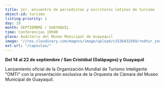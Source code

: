 ```yaml
---
title: 1er. encuentro de periodistas y escritores latinos de turismo
object-id: turismo
listing-priority: 1
day: 19
month: SEPTIEMBRE / GUAYAQUIL
time: Conferencias 19h00
place: Auditorio del Museo Municipal de Guayaquil
image: "//res.cloudinary.com/magnvs/image/upload/v1536432569/redtur_zookov.jpg"
ext-url: "/capsulas/"
---
```

**Del 14 al 22 de septiembre / San Cristóbal (Galápagos) y Guayaquil**  

Lanzamiento oficial de la Organización Mundial de Turismo Inteligente "OMTI" con la presentación exclusiva de la Orquesta de Cámara del Museo Municipal de Guayaquil.
